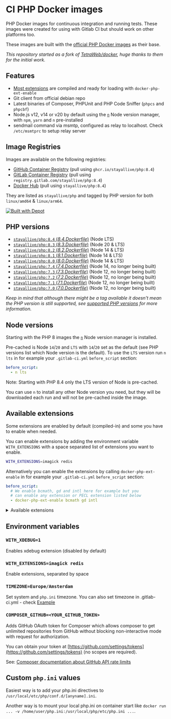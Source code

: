 # CI PHP Docker images

PHP Docker images for continuous integration and running tests. These images were created for using with Gitlab CI but should work on other platforms too.

These images are built with the [official PHP Docker images](https://registry.hub.docker.com/_/php/) as their base.

_This repository started as a fork of [TetraWeb/docker](https://github.com/TetraWeb/docker), huge thanks to them for the initial work._

## Features

- [Most extensions](#available-extensions) are compiled and ready for loading with `docker-php-ext-enable`
- Git client from official debian repo
- Latest binaries of Composer, PHPUnit and PHP Code Sniffer (`phpcs` and `phpcbf`)
- Node.js v12, v14 or v20 by default using the [`n`](https://github.com/tj/n) Node version manager, with `npm`, `yarn` and `n` pre-installed
- sendmail command via msmtp, configured as relay to localhost. Check `/etc/msmtprc` to setup relay server

## Image Registries

Images are available on the following registries:

- [GitHub Container Registry](https://github.com/stayallive/php/pkgs/container/php) (pull using `ghcr.io/stayallive/php:8.4`)
- [GitLab Container Registry](https://gitlab.com/stayallive/php/container_registry/3036570) (pull using `registry.gitlab.com/stayallive/php:8.4`)
- [Docker Hub](https://hub.docker.com/r/stayallive/php) (pull using `stayallive/php:8.4`)

They are listed as `stayallive/php` and tagged by PHP version for both `linux/amd64` & `linux/arm64`.

[![Built with Depot](https://depot.dev/badges/built-with-depot.svg)](https://depot.dev/?utm_source=stayallive)

## PHP versions

- [`stayallive/php:8.4` (*8.4.Dockerfile*)](https://github.com/stayallive/php-docker/blob/master/8.4.Dockerfile) (Node LTS)
- [`stayallive/php:8.3` (*8.3.Dockerfile*)](https://github.com/stayallive/php-docker/blob/master/8.3.Dockerfile) (Node 20 & LTS)
- [`stayallive/php:8.2` (*8.2.Dockerfile*)](https://github.com/stayallive/php-docker/blob/master/8.2.Dockerfile) (Node 14 & LTS)
- [`stayallive/php:8.1` (*8.1.Dockerfile*)](https://github.com/stayallive/php-docker/blob/master/8.1.Dockerfile) (Node 14 & LTS)
- [`stayallive/php:8.0` (*8.0.Dockerfile*)](https://github.com/stayallive/php-docker/blob/master/8.0.Dockerfile) (Node 14 & LTS)
- [`stayallive/php:7.4` (*7.4.Dockerfile*)](https://github.com/stayallive/php-docker/blob/master/7.4.Dockerfile) (Node 14, no longer being built)
- [`stayallive/php:7.3` (*7.3.Dockerfile*)](https://github.com/stayallive/php-docker/blob/master/7.3.Dockerfile) (Node 12, no longer being built)
- [`stayallive/php:7.2` (*7.2.Dockerfile*)](https://github.com/stayallive/php-docker/blob/master/7.2.Dockerfile) (Node 12, no longer being built)
- [`stayallive/php:7.1` (*7.1.Dockerfile*)](https://github.com/stayallive/php-docker/blob/master/7.1.Dockerfile) (Node 12, no longer being built)
- [`stayallive/php:7.0` (*7.0.Dockerfile*)](https://github.com/stayallive/php-docker/blob/master/7.0.Dockerfile) (Node 12, no longer being built)

_Keep in mind that although there might be a tag available it doesn't mean the PHP version is still supported, see [supported PHP versions](https://www.php.net/supported-versions.php) for more information._

## Node versions

Starting with the PHP 8 images the [`n`](https://github.com/tj/n) Node version manager is installed.

Pre-cached is Node `14`/`20` and `LTS` with `14`/`20` set as the default (see PHP versions list which Node version is the default). To use the `LTS` version run `n lts` in for example your `.gitlab-ci.yml` `before_script` section:

```yaml
before_script:
  - n lts
```

Note: Starting with PHP 8.4 only the LTS version of Node is pre-cached.

You can use `n` to install any other Node version you need, but they will be downloaded each run and will not be pre-cached inside the image.

## Available extensions

Some extensions are enabled by default (compiled-in) and some you have to enable when needed.

You can enable extensions by adding the environment variable `WITH_EXTENSIONS` with a space separated list of extensions you want to enable.

```bash
WITH_EXTENSIONS=imagick redis
```

Alternatively you can enable the extensions by calling `docker-php-ext-enable` in for example your `.gitlab-ci.yml` `before_script` section:

```yaml
before_script:
  # We enable bcmath, gd and intl here for example but you
  # can enable any extension or PECL extension listed below
  - docker-php-ext-enable bcmath gd intl
```

<details>
<summary>Available extensions</summary>

- amqp
- apcu
- ast
- bcmath
- bitset
- brotli
- bz2
- calendar
- cassandra
- csv
- dba
- ddtrace
- decimal
- ds
- enchant
- ev
- event
- excimer
- exif
- ffi
- ftp
- gd
- gearman
- geos
- geospatial
- gettext
- gmagick
- gmp
- gnupg
- grpc
- http
- igbinary
- imagick
- imap
- inotify
- intl
- ion
- json_post
- jsonpath
- ldap
- luasandbox
- lz4
- lzf
- mailparse
- maxminddb
- md4c
- memcache
- memcached
- memprof
- mongodb
- msgpack
- mysqli
- oauth
- oci8
- odbc
- opcache
- opentelemetry
- parallel
- parle
- pcntl
- pcov
- pdo_dblib
- pdo_firebird
- pdo_mysql
- pdo_oci
- pdo_odbc
- pdo_pgsql
- pdo_sqlsrv
- pgsql
- php_trie
- phpy
- pkcs11
- pq
- protobuf
- pspell
- psr
- raphf
- rdkafka
- redis
- relay
- saxon
- seasclick
- shmop
- simdjson
- smbclient
- snappy
- snmp
- snuffleupagus
- soap
- sockets
- solr
- spx
- sqlsrv
- ssh2
- stomp
- swoole
- sync
- sysvmsg
- sysvsem
- sysvshm
- tideways
- tidy
- timezonedb
- uploadprogress
- uuid
- uv
- vips
- wikidiff2
- xdebug
- xdiff
- xhprof
- xlswriter
- xmldiff
- xmlrpc
- xpass
- xsl
- yac
- yaml
- yar
- zephir_parser
- zip
- zmq
- zookeeper
- zstd

</details>

## Environment variables

### `WITH_XDEBUG=1`

Enables xdebug extension (disabled by default)

### `WITH_EXTENSIONS=imagick redis`

Enable extensions, separated by space

### `TIMEZONE=Europe/Amsterdam`

Set system and `php.ini` timezone. You can also set timezone in .gitlab-ci.yml - check [Example](https://github.com/TetraWeb/docker/blob/master/examples/purephp/.gitlab-ci.yml)

### `COMPOSER_GITHUB=<YOUR_GITHUB_TOKEN>`

Adds GitHub OAuth token for Composer which allows composer to get unlimited repositories from GitHub without blocking non-interactive mode with request for authorization.

You can obtain your token at [https://github.com/settings/tokens](https://github.com/settings/tokens) (no scopes are required).

See: [Composer documentation about GitHub API rate limits](https://getcomposer.org/doc/articles/authentication-for-private-packages.md#github-oauth)

## Custom `php.ini` values

Easiest way is to add your php.ini directives to `/usr/local/etc/php/conf.d/[anyname].ini`.

Another way is to mount your local php.ini on container start like `docker run ... -v /home/user/php.ini:/usr/local/php/etc/php.ini ...`.
